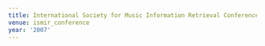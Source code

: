 ```yaml
---
title: International Society for Music Information Retrieval Conference (2007)
venue: ismir_conference
year: '2007'
---
```

